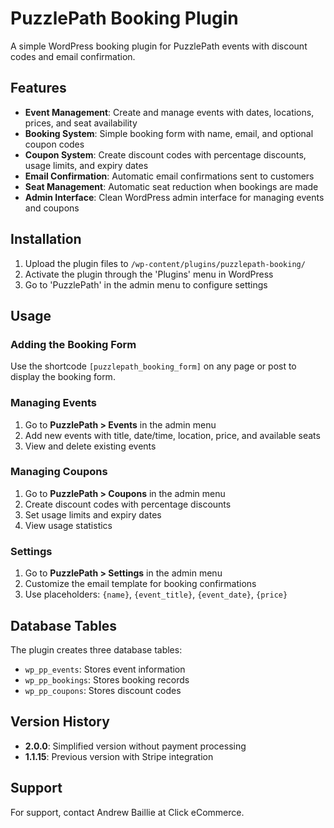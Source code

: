 # PuzzlePath Booking Plugin

A simple WordPress booking plugin for PuzzlePath events with discount codes and email confirmation.

## Features

- **Event Management**: Create and manage events with dates, locations, prices, and seat availability
- **Booking System**: Simple booking form with name, email, and optional coupon codes
- **Coupon System**: Create discount codes with percentage discounts, usage limits, and expiry dates
- **Email Confirmation**: Automatic email confirmations sent to customers
- **Seat Management**: Automatic seat reduction when bookings are made
- **Admin Interface**: Clean WordPress admin interface for managing events and coupons

## Installation

1. Upload the plugin files to `/wp-content/plugins/puzzlepath-booking/`
2. Activate the plugin through the 'Plugins' menu in WordPress
3. Go to 'PuzzlePath' in the admin menu to configure settings

## Usage

### Adding the Booking Form

Use the shortcode `[puzzlepath_booking_form]` on any page or post to display the booking form.

### Managing Events

1. Go to **PuzzlePath > Events** in the admin menu
2. Add new events with title, date/time, location, price, and available seats
3. View and delete existing events

### Managing Coupons

1. Go to **PuzzlePath > Coupons** in the admin menu
2. Create discount codes with percentage discounts
3. Set usage limits and expiry dates
4. View usage statistics

### Settings

1. Go to **PuzzlePath > Settings** in the admin menu
2. Customize the email template for booking confirmations
3. Use placeholders: `{name}`, `{event_title}`, `{event_date}`, `{price}`

## Database Tables

The plugin creates three database tables:

- `wp_pp_events`: Stores event information
- `wp_pp_bookings`: Stores booking records
- `wp_pp_coupons`: Stores discount codes

## Version History

- **2.0.0**: Simplified version without payment processing
- **1.1.15**: Previous version with Stripe integration

## Support

For support, contact Andrew Baillie at Click eCommerce. 